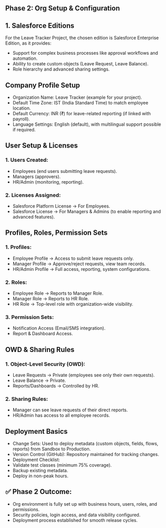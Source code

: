 ## Phase 2: Org Setup & Configuration
## 1. Salesforce Editions

For the Leave Tracker Project, the chosen edition is Salesforce Enterprise Edition, as it provides:
- Support for complex business processes like approval workflows and automation.
- Ability to create custom objects (Leave Request, Leave Balance).
- Role hierarchy and advanced sharing settings.

## Company Profile Setup

- Organization Name: Leave Tracker (example for your project).
- Default Time Zone: IST (India Standard Time) to match employee location.
- Default Currency: INR (₹) for leave-related reporting (if linked with payroll).
- Language Settings: English (default), with multilingual support possible if required.


## User Setup & Licenses

### 1. Users Created:

   - Employees (end users submitting leave requests).
- Managers (approvers).
- HR/Admin (monitoring, reporting).

### 2. Licenses Assigned:

- Salesforce Platform License → For Employees.
- Salesforce License → For Managers & Admins (to enable reporting and advanced features).
## Profiles, Roles, Permission Sets

### 1. Profiles:

- Employee Profile → Access to submit leave requests only.
- Manager Profile → Approve/reject requests, view team records.
- HR/Admin Profile → Full access, reporting, system configurations.

### 2. Roles:

- Employee Role → Reports to Manager Role.
- Manager Role → Reports to HR Role.
- HR Role → Top-level role with organization-wide visibility.

### 3. Permission Sets:

- Notification Access (Email/SMS integration).
- Report & Dashboard Access.

## OWD & Sharing Rules

###  1. Object-Level Security (OWD):
- Leave Requests → Private (employees see only their own requests).
- Leave Balance → Private.
- Reports/Dashboards → Controlled by HR.

### 2. Sharing Rules:

- Manager can see leave requests of their direct reports.
- HR/Admin has access to all employee records.

## Deployment Basics

- Change Sets: Used to deploy metadata (custom objects, fields, flows, reports) from Sandbox to Production.
- Version Control (GitHub): Repository maintained for tracking changes.
- Deployment Checklist:
- Validate test classes (minimum 75% coverage).
- Backup existing metadata.
- Deploy in non-peak hours.

## ✅ Phase 2 Outcome:

- Org environment is fully set up with business hours, users, roles, and permissions.
- Security policies, login access, and data visibility configured.
- Deployment process established for smooth release cycles.
